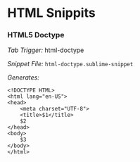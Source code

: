 HTML Snippits
=============

### HTML5 Doctype

*Tab Trigger:* html-doctype

*Snippet File:* `html-doctype.sublime-snippet`

*Generates:*

    <!DOCTYPE HTML>
    <html lang="en-US">
    <head>
        <meta charset="UTF-8">
        <title>$1</title>
        $2
    </head>
    <body>
        $3
    </body>
    </html>